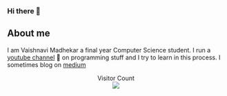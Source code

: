 ### Hi there 👋

## About me
I am Vaishnavi Madhekar a final year Computer Science student. I run a [youtube channel](https://www.youtube.com/channel/UCYZc6M7kL1IxxN57_ubqYMw) 🎥 on programming stuff and I try to learn in this process. I sometimes blog on [medium](https://medium.com/@vaishnavi514)

<p align ="center">
  Visitor Count <br>
<img src = "https://komarev.com/ghpvc/?username=vaish28" />
</p>

<!--
**vaish28/vaish28** is a ✨ _special_ ✨ repository because its `README.md` (this file) appears on your GitHub profile.

Here are some ideas to get you started:

- 🔭 I’m currently working on ...
- 🌱 I’m currently learning ...
- 👯 I’m looking to collaborate on ...
- 🤔 I’m looking for help with ...
- 💬 Ask me about ...
- 📫 How to reach me: ...
- 😄 Pronouns: ...
- ⚡ Fun fact: ...
-->

